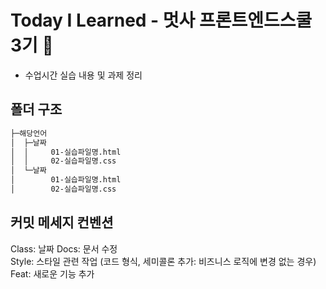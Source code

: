 # Today I Learned - 멋사 프론트엔드스쿨 3기 🦁

* 수업시간 실습 내용 및 과제 정리


## 폴더 구조
```sh
├─해당언어
│  ├─날짜
│  │     01-실습파일명.html
│  │     02-실습파일명.css
│  └─날짜
│        01-실습파일명.html
│        02-실습파일명.css
```

## 커밋 메세지 컨벤션
Class: 날짜
Docs: 문서 수정   
Style: 스타일 관련 작업 (코드 형식, 세미콜론 추가: 비즈니스 로직에 변경 없는 경우)  
Feat: 새로운 기능 추가